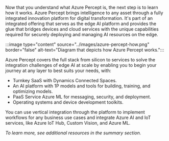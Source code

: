 Now that you understand what Azure Percept is, the next step is to learn how it works. Azure Percept brings intelligence to any asset through a fully integrated innovation platform for digital transformation. It's part of an integrated offering that serves as the edge AI platform and provides the glue that bridges devices and cloud services with the unique capabilities required for securely deploying and managing AI resources on the edge.

:::image type="content" source="../images/azure-percept-how.png" border="false" alt-text="Diagram that depicts how Azure Percept works.":::

Azure Percept covers the full stack from silicon to services to solve the integration challenges of edge AI at scale by enabling you to begin your journey at any layer to best suits your needs, with:

- Turnkey SaaS with Dynamics Connected Spaces.
- An AI platform with 1P models and tools for building, training, and optimizing models.
- PaaS Service Azure ML for messaging, security, and deployment.
- Operating systems and device development toolkits.

You can use vertical integration through the platform to implement workflows for any business use cases and integrate Azure AI and IoT services, like Azure IoT Hub, Custom Vision, and Azure ML.

*To learn more, see additional resources in the summary section.*
